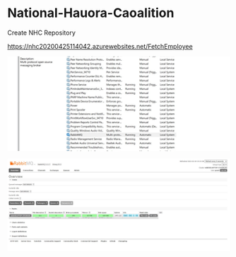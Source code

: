 # National-Hauora-Caoalition
Create NHC Repository

https://nhc20200425114042.azurewebsites.net/FetchEmployee



![Test Imag 8](https://github.com/mosesnova/RabbitMQProtocol/blob/master/rabbit.jpg)

![Test Imag 8](https://github.com/mosesnova/RabbitMQProtocol/blob/master/rabbit1.jpg)

